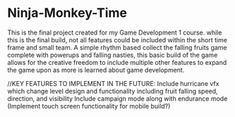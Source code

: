 # Ninja-Monkey-Time
This is the final project created for my Game Development 1 course. while this is the final build, not all features could be included within the short time frame and small team. A simple rhythm based collect the falling fruits game complete with powerups and falling nasties, this basic build of the game allows for the creative freedom to include multiple other features to expand the game upon as more is learned about game development.

//KEY FEATURES TO IMPLEMENT IN THE FUTURE:
Include hurricane vfx which change level design and functionality including fruit falling speed, direction, and visibility
Include campaign mode along with endurance mode
(Implement touch screen functionality for mobile build?)

